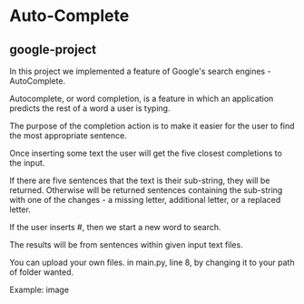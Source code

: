 # Auto-Complete
## google-project

In this project we implemented a feature of Google's search engines - AutoComplete.

Autocomplete, or word completion, is a feature in which an application predicts the rest of a word a user is typing.

The purpose of the completion action is to make it easier for the user to find the most appropriate sentence.

Once inserting some text the user will get the five closest completions to the input.

If there are five sentences that the text is their sub-string, they will be returned. Otherwise will be returned sentences containing the sub-string with one of the changes - a missing letter, additional letter, or a replaced letter.

If the user inserts #, then we start a new word to search.

The results will be from sentences within given input text files.

You can upload your own files. in main.py, line 8, by changing it to your path of folder wanted.

Example:
image
